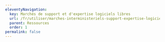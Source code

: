 ```yaml
---
eleventyNavigation:
  key: Marchés de support et d'expertise logiciels libres
  url: /fr/utiliser/marches-interministeriels-support-expertise-logiciels-libres/
  parent: Ressources
  order: 1
permalink: false
---
```

